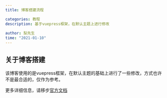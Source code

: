 ```yaml
---
title: 博客搭建流程

categories: 教程
description: 基于vuepress框架，在默认主题上进行修改
 
author: 梨先生
time: "2021-01-10"
---
```


## 关于博客搭建
该博客使用的是vuepress框架，在默认主题的基础上进行了一些修改，方式也许不是最合适的，仅作为参考。

更多详细信息，请移步[官方文档](https://www.vuepress.cn/)
